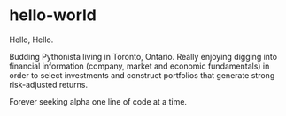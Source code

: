 # hello-world

Hello, Hello.

Budding Pythonista living in Toronto, Ontario. Really enjoying digging into financial information (company, market and economic fundamentals) in order to select investments and construct portfolios that generate strong risk-adjusted returns. 

Forever seeking alpha 
one line of code 
at a time.
